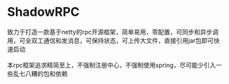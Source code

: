 # ShadowRPC
致力于打造一款基于netty的rpc开源框架，简单易用，零配置，可同步和异步调用，可全双工通信和发消息，可保持状态，可上传大文件，直接引用jar包即可快速启动<br><br>
本rpc框架追求精简至上，不强制注册中心，不强制使用spring，尽可能少引入一些乱七八糟的包和依赖<br><br>


